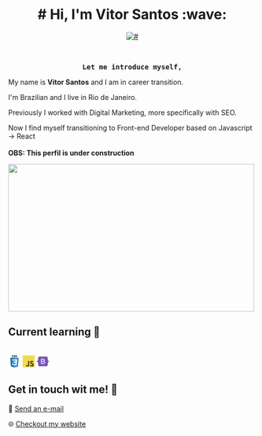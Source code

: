 <h1 align="center" > # Hi, I'm Vitor Santos :wave: </h1>

<p align="center">
  <a href="#"><img src="https://ms314006.github.io/static/b7a8f321b0bbc07ca9b9d22a7a505ed5/97b31/React.jpg" alt="#"></img></a>
</p>

<br/>

<p align="center">
  <samp>
 <b> Let me introduce myself,</b>

My name is <b>Vitor Santos</b> and I am in career transition.

I'm Brazilian and I live in Rio de Janeiro.

Previously I worked with Digital Marketing, more specifically with SEO.

Now I find myself transitioning to Front-end Developer based on Javascript -> React
  </samp>
  <br/>
  <br/>
<b> OBS: This perfil is under construction </b>

<a href="#">
  <img align="center" src="https://media.giphy.com/media/WoErBV0Detcum33FJQ/giphy.gif" width="500 " height="300" />
</a>
</p>



## Current learning :pencil:

<p>
  
<br/>
<img src="https://raw.githubusercontent.com/devicons/devicon/master/icons/css3/css3-original-wordmark.svg" alt="css3" width="25" height="25" />
<img src="https://raw.githubusercontent.com/devicons/devicon/master/icons/javascript/javascript-original.svg" alt="javascript" width="25" height="25" />
<img src="https://raw.githubusercontent.com/devicons/devicon/master/icons/bootstrap/bootstrap-plain.svg" alt="bootstrap" width="25" height="25" />
</p>

## Get in touch wit me! :speech_balloon:


:e-mail: <a href="mailto:vitorsantos.seo@gmail.com">Send an e-mail</a>

:globe_with_meridians: <a href="#"> Checkout my website</a>

